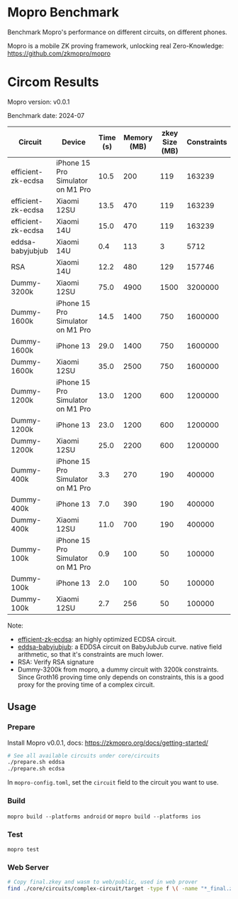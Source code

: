 # Mopro Benchmark

Benchmark Mopro's performance on different circuits, on different phones.

Mopro is a mobile ZK proving framework, unlocking real Zero-Knowledge: https://github.com/zkmopro/mopro

# Circom Results
Mopro version: v0.0.1

Benchmark date: 2024-07

| Circuit | Device | Time (s) | Memory (MB) | zkey Size (MB) | Constraints |
|---------|---------|-----------|-------------|--------------|-------------|
| efficient-zk-ecdsa | iPhone 15 Pro Simulator on M1 Pro | 10.5 | 200 | 119 | 163239 |
| efficient-zk-ecdsa | Xiaomi 12SU | 13.5 | 470 | 119 | 163239 |
| efficient-zk-ecdsa | Xiaomi 14U | 15.0 | 470 | 119 | 163239 |
| eddsa-babyjubjub | Xiaomi 14U | 0.4 | 113 | 3 | 5712 |
| RSA | Xiaomi 14U | 12.2 | 480 | 129 | 157746 |
| Dummy-3200k | Xiaomi 12SU | 75.0 | 4900 | 1500 | 3200000 |
| Dummy-1600k | iPhone 15 Pro Simulator on M1 Pro | 14.5 | 1400 | 750 | 1600000 |
| Dummy-1600k | iPhone 13 | 29.0 | 1400 | 750 | 1600000 |
| Dummy-1600k | Xiaomi 12SU | 35.0 | 2500 | 750 | 1600000 |
| Dummy-1200k | iPhone 15 Pro Simulator on M1 Pro | 13.0 | 1200 | 600 | 1200000 |
| Dummy-1200k | iPhone 13 | 23.0 | 1200 | 600 | 1200000 |
| Dummy-1200k | Xiaomi 12SU | 25.0 | 2200 | 600 | 1200000 |
| Dummy-400k | iPhone 15 Pro Simulator on M1 Pro | 3.3 | 270 | 190 | 400000 |
| Dummy-400k | iPhone 13 | 7.0 | 390 | 190 | 400000 |
| Dummy-400k | Xiaomi 12SU | 11.0 | 700 | 190 | 400000 |
| Dummy-100k | iPhone 15 Pro Simulator on M1 Pro | 0.9 | 100 | 50 | 100000 |
| Dummy-100k | iPhone 13 | 2.0 | 100 | 50 | 100000 |
| Dummy-100k | Xiaomi 12SU | 2.7 | 256 | 50 | 100000 |

Note:
- [efficient-zk-ecdsa](https://github.com/personaelabs/efficient-zk-ecdsa): an highly optimized ECDSA circuit.
- [eddsa-babyjubjub](https://github.com/iden3/circomlib/blob/master/circuits/eddsamimc.circom): a EDDSA circuit on BabyJubJub curve. native field arithmetic, so that it's constraints are much lower.
- RSA: Verify RSA signature
- Dummy-3200k from mopro, a dummy circuit with 3200k constraints. Since Groth16 proving time only depends on constraints, this is a good proxy for the proving time of a complex circuit.

## Usage

### Prepare
Install Mopro v0.0.1, docs: https://zkmopro.org/docs/getting-started/

```sh
# See all available circuits under core/circuits
./prepare.sh eddsa
./prepare.sh ecdsa
```

In `mopro-config.toml`, set the `circuit` field to the circuit you want to use. 

### Build

`mopro build --platforms android` or `mopro build --platforms ios`

### Test

`mopro test`

### Web Server
```sh
# Copy final.zkey and wasm to web/public, used in web prover
find ./core/circuits/complex-circuit/target -type f \( -name "*_final.zkey" -o -name "*.wasm" \) -exec cp {} ./web/public \;
```
